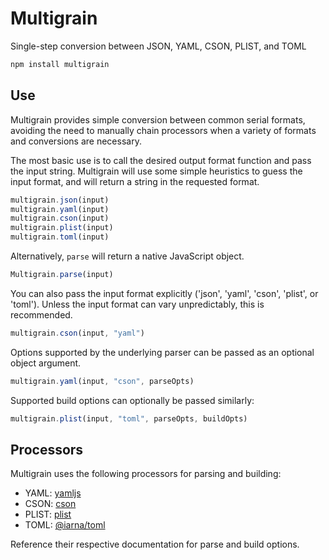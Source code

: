 # Multigrain
Single-step conversion between JSON, YAML, CSON, PLIST, and TOML

```sh
npm install multigrain
```

## Use

Multigrain provides simple conversion between common serial formats, avoiding the need to manually chain processors when a variety of formats and conversions are necessary.

The most basic use is to call the desired output format function and pass the input string. Multigrain will use some simple heuristics to guess the input format, and will return a string in the requested format.

```js
multigrain.json(input)
multigrain.yaml(input)
multigrain.cson(input)
multigrain.plist(input)
multigrain.toml(input)
```

Alternatively, `parse` will return a native JavaScript object.

```js
Multigrain.parse(input)
```

You can also pass the input format explicitly ('json', 'yaml', 'cson', 'plist', or 'toml'). Unless the input format can vary unpredictably, this is recommended.

```js
multigrain.cson(input, "yaml")
```

Options supported by the underlying parser can be passed as an optional object argument.

```js
multigrain.yaml(input, "cson", parseOpts)
```

Supported build options can optionally be passed similarly:

```js
multigrain.plist(input, "toml", parseOpts, buildOpts)
```

## Processors

Multigrain uses the following processors for parsing and building:

- YAML: [yamljs]()
- CSON: [cson]()
- PLIST: [plist]()
- TOML: [@iarna/toml]()

Reference their respective documentation for parse and build options.
